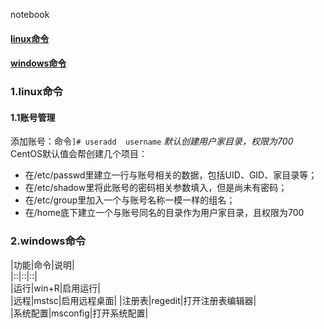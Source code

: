 notebook
 #### [linux命令](#1)
 #### [windows命令](#2)
 
 
 <h3 id='1'>1.linux命令</h3>
 
 #### 1.1账号管理
 添加账号：命令`]# useradd  username`
 *默认创建用户家目录，权限为700*  
 CentOS默认值会帮创建几个项目：
 - 在/etc/passwd里建立一行与账号相关的数据，包括UID、GID、家目录等；
 - 在/etc/shadow里将此账号的密码相关参数填入，但是尚未有密码；
 - 在/etc/group里加入一个与账号名称一模一样的组名；
 - 在/home底下建立一个与账号同名的目录作为用户家目录，且权限为700
 
 
 <h3 id='2'>2.windows命令</h3>
 
 |功能|命令|说明|  
 |::|::|::|  
 |运行|win+R|启用运行|  
 |远程|mstsc|启用远程桌面|
 |注册表|regedit|打开注册表编辑器|  
 |系统配置|msconfig|打开系统配置|
 
 